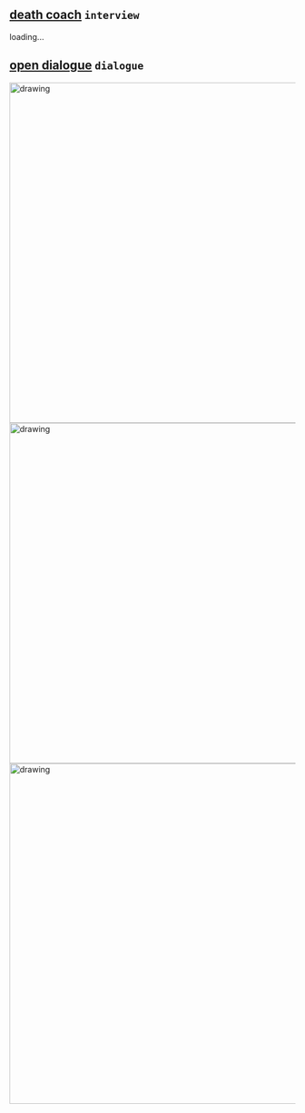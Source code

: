 ## [death coach](https://linktr.ee/theotherside.deathcoach)   `interview`  
loading...

## [open dialogue](https://etherpad.wikimedia.org/p/fLhhX-gQcpsCZCb0Ckj3)    `dialogue`  
<img src="../poster1.png" alt="drawing" width="600" />  
<img src="../poster2.png" alt="drawing" width="600" />  
<img src="../poster3.png" alt="drawing" width="600" />  
